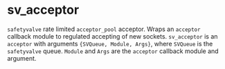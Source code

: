 sv_acceptor
===========

`safetyvalve` rate limited `acceptor_pool` acceptor. Wraps an `acceptor`
callback module to regulated accepting of new sockets. `sv_acceptor` is an
`acceptor` with arguments `{SVQueue, Module, Args}`, where `SVQueue` is the
`safetyvalve` queue. `Module` and `Args` are the `acceptor` callback module and
argument.
